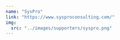 ```yaml
---
name: "SysPro"
link: "https://www.sysproconsulting.com/"
img:
  src: "../images/supporters/syspro.png"
---
```

